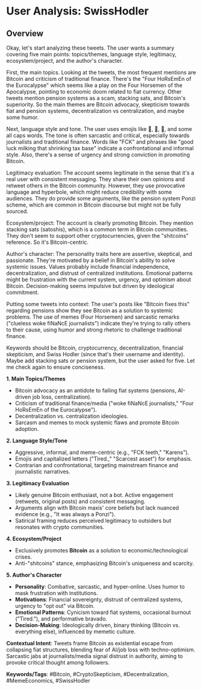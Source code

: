 # User Analysis: SwissHodler

## Overview

<think>
Okay, let's start analyzing these tweets. The user wants a summary covering five main points: topics/themes, language style, legitimacy, ecosystem/project, and the author's character.

First, the main topics. Looking at the tweets, the most frequent mentions are Bitcoin and criticism of traditional finance. There's the "Four HoRsEmEn of the Eurocalypse" which seems like a play on the Four Horsemen of the Apocalypse, pointing to economic doom related to fiat currency. Other tweets mention pension systems as a scam, stacking sats, and Bitcoin's superiority. So the main themes are Bitcoin advocacy, skepticism towards fiat and pension systems, decentralization vs centralization, and maybe some humor.

Next, language style and tone. The user uses emojis like 🧡, 🍊, 🤡, and some all caps words. The tone is often sarcastic and critical, especially towards journalists and traditional finance. Words like "FCK" and phrases like "good luck milking that shrinking tax base" indicate a confrontational and informal style. Also, there's a sense of urgency and strong conviction in promoting Bitcoin.

Legitimacy evaluation: The account seems legitimate in the sense that it's a real user with consistent messaging. They share their own opinions and retweet others in the Bitcoin community. However, they use provocative language and hyperbole, which might reduce credibility with some audiences. They do provide some arguments, like the pension system Ponzi scheme, which are common in Bitcoin discourse but might not be fully sourced.

Ecosystem/project: The account is clearly promoting Bitcoin. They mention stacking sats (satoshis), which is a common term in Bitcoin communities. They don't seem to support other cryptocurrencies, given the "shitcoins" reference. So it's Bitcoin-centric.

Author's character: The personality traits here are assertive, skeptical, and passionate. They're motivated by a belief in Bitcoin's ability to solve systemic issues. Values probably include financial independence, decentralization, and distrust of centralized institutions. Emotional patterns might be frustration with the current system, urgency, and optimism about Bitcoin. Decision-making seems impulsive but driven by ideological commitment.

Putting some tweets into context: The user's posts like "Bitcoin fixes this" regarding pensions show they see Bitcoin as a solution to systemic problems. The use of memes (Four Horsemen) and sarcastic remarks ("clueless woke fiNaNcE journalists") indicate they're trying to rally others to their cause, using humor and strong rhetoric to challenge traditional finance.

Keywords should be Bitcoin, cryptocurrency, decentralization, financial skepticism, and Swiss Hodler (since that's their username and identity). Maybe add stacking sats or pension system, but the user asked for five. Let me check again to ensure conciseness.
</think>

**1. Main Topics/Themes**  
- Bitcoin advocacy as an antidote to failing fiat systems (pensions, AI-driven job loss, centralization).  
- Criticism of traditional finance/media ("woke fiNaNcE journalists," "Four HoRsEmEn of the Eurocalypse").  
- Decentralization vs. centralization ideologies.  
- Sarcasm and memes to mock systemic flaws and promote Bitcoin adoption.  

**2. Language Style/Tone**  
- Aggressive, informal, and meme-centric (e.g., "FCK teeth," "Karens").  
- Emojis and capitalized letters ("Tired.," "Scarcest asset") for emphasis.  
- Contrarian and confrontational, targeting mainstream finance and journalistic narratives.  

**3. Legitimacy Evaluation**  
- Likely genuine Bitcoin enthusiast, not a bot. Active engagement (retweets, original posts) and consistent messaging.  
- Arguments align with Bitcoin maxis' core beliefs but lack nuanced evidence (e.g., "It was always a Ponzi").  
- Satirical framing reduces perceived legitimacy to outsiders but resonates with crypto communities.  

**4. Ecosystem/Project**  
- Exclusively promotes **Bitcoin** as a solution to economic/technological crises.  
- Anti-"shitcoins" stance, emphasizing Bitcoin's uniqueness and scarcity.  

**5. Author's Character**  
- **Personality**: Combative, sarcastic, and hyper-online. Uses humor to mask frustration with institutions.  
- **Motivations**: Financial sovereignty, distrust of centralized systems, urgency to "opt out" via Bitcoin.  
- **Emotional Patterns**: Cynicism toward fiat systems, occasional burnout ("Tired."), and performative bravado.  
- **Decision-Making**: Ideologically driven, binary thinking (Bitcoin vs. everything else), influenced by memetic culture.  

**Contextual Intent**: Tweets frame Bitcoin as existential escape from collapsing fiat structures, blending fear of AI/job loss with techno-optimism. Sarcastic jabs at journalists/media signal distrust in authority, aiming to provoke critical thought among followers.  

**Keywords/Tags**: #Bitcoin, #CryptoSkepticism, #Decentralization, #MemeEconomics, #SwissHodler